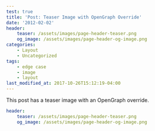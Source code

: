```yaml
---
test: true
title: 'Post: Teaser Image with OpenGraph Override'
date: '2012-02-02'
header:
    teaser: /assets/images/page-header-teaser.png
    og_image: /assets/images/page-header-og-image.png
categories:
    - Layout
    - Uncategorized
tags:
    - edge case
    - image
    - layout
last_modified_at: 2017-10-26T15:12:19-04:00
---
```


This post has a teaser image with an OpenGraph override.

```yaml
header:
    teaser: /assets/images/page-header-teaser.png
    og_image: /assets/images/page-header-og-image.png
```
